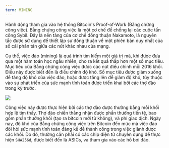 ```yaml
---
term: MINING
---
```


Hành động tham gia vào hệ thống Bitcoin's Proof-of-Work (Bằng chứng công việc). Bằng chứng công việc là một cơ chế để chống lại các cuộc tấn công Sybil. Đây là nền tảng của cơ chế đồng thuận Nakamoto, là nguyên tắc được sử dụng để thiết lập sự đồng thuận về một phiên bản duy nhất của sổ cái phân tán giữa các nút khác nhau của mạng.

Cụ thể, việc đào (mining) là quá trình tìm kiếm một giá trị mà, khi được đưa qua một hàm toán học ngẫu nhiên, cho ra kết quả thấp hơn một số mục tiêu. Mục tiêu của Bằng chứng công việc được các nút điều chỉnh mỗi 2016 khối. Điều này được biết đến là điều chỉnh độ khó. Số mục tiêu được giảm xuống để tăng độ khó của việc đào, hoặc được tăng lên để giảm độ khó, tùy thuộc vào sự phát triển của sức mạnh tính toán được triển khai bởi các thợ đào trong kỳ trước.

![](../../dictionnaire/assets/34.png)

Công việc này được thực hiện bởi các thợ đào được thưởng bằng mỗi khối hợp lệ tìm thấy. Thợ đào chiến thắng nhận được phần thưởng tiền tệ, bao gồm phần thưởng khối (tạo ra bitcoin mới từ không), và phí giao dịch. Ngày nay, độ khó của Bằng chứng công việc trên Bitcoin đến mức mà việc đào đòi hỏi sức mạnh tính toán đáng kể để thành công trong việc giành được các khối. Do đó, thường cần phải có các chip điện tử chuyên dụng để thực hiện `SHA256d`, được biết đến là ASICs, và tham gia vào các hồ bơi đào.